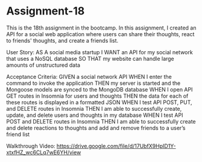 # Assignment-18
This is the 18th assignment in the bootcamp. In this assignment, I created an API for a social web application where users can share their thoughts, react to friends' thoughts, and create a friends list.

User Story:
AS A social media startup
I WANT an API for my social network that uses a NoSQL database
SO THAT my website can handle large amounts of unstructured data

Acceptance Criteria:
GIVEN a social network API
WHEN I enter the command to invoke the application
THEN my server is started and the Mongoose models are synced to the MongoDB database
WHEN I open API GET routes in Insomnia for users and thoughts
THEN the data for each of these routes is displayed in a formatted JSON
WHEN I test API POST, PUT, and DELETE routes in Insomnia
THEN I am able to successfully create, update, and delete users and thoughts in my database
WHEN I test API POST and DELETE routes in Insomnia
THEN I am able to successfully create and delete reactions to thoughts and add and remove friends to a user’s friend list

Walkthrough Video:
https://drive.google.com/file/d/17UbfX9HpID1Y-xtxfHZ_wc6CLq7wE6YH/view
